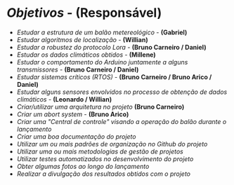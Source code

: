 # *Objetivos* - **(Responsável)**
- *Estudar a estrutura de um balão metereológico* - **(Gabriel)**
- *Estudar algoritmos de localização* - **(Willian)**
- *Estudar a robustez do protocolo Lora* - **(Bruno Carneiro / Daniel)**
- *Estudar os dados climáticos obtidos* - **(Millene)**
- *Estudar o comportamento do Arduino juntamente a alguns transmissores* - **(Bruno Carneiro / Daniel)**
- *Estudar sistemas críticos (RTOS)* - **(Bruno Carneiro / Bruno Arico / Daniel)**
- *Estudar alguns sensores envolvidos no processo de obtenção de dados climáticos* - **(Leonardo / Willian)**
- *Criar/utilizar uma arquitetura no projeto* **(Bruno Carneiro)**
- *Criar um abort system* - **(Bruno Arico)**
- *Criar uma "Central de controle" visando a operação do balão durante o lançamento*
- *Criar uma boa documentação do projeto*
- *Utilizar um ou mais padrões de organização no Github do projeto*
- *Utilizar uma ou mais metodologias de gestão de projetos*
- *Utilizar testes automatizados no desenvolvimento do projeto* 
- *Obter algumas fotos ao longo do lançamento*
- *Realizar a divulgação dos resultados obtidos com o projeto*


